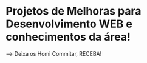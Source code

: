 # Projetos de Melhoras para Desenvolvimento WEB e conhecimentos da área!
--> Deixa os Homi Commitar, RECEBA! 
